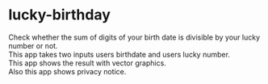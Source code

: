 # lucky-birthday
Check whether the sum of digits of your birth date is divisible by your lucky number or not.  
This app takes two inputs users birthdate and users lucky number.  
This app shows the result with vector graphics.   
Also this app shows privacy notice.
